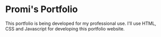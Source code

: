 # Promi's Portfolio
 This portfolio is being developed for my professional use. I'll use HTML, CSS and Javascript for developing this portfolio website. 
